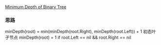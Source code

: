 [Minimum Depth of Binary Tree](https://leetcode.com/problems/minimum-depth-of-binary-tree/)

### 思路
minDepth(root) = min(minDepth(root.Right), minDepth(root.Left)) + 1
初态叶子节点
minDepth(root) = 1 if root.Left == nil && root.Right == nil